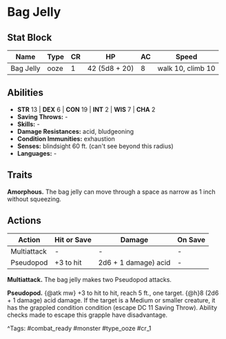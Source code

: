 # Bag Jelly

## Stat Block

| Name | Type | CR | HP | AC | Speed |
|------|------|----|----|----|-------|
| Bag Jelly | ooze | 1 | 42 (5d8 + 20) | 8 | walk 10, climb 10 |

## Abilities

- **STR** 13 | **DEX** 6 | **CON** 19 | **INT** 2 | **WIS** 7 | **CHA** 2
- **Saving Throws:** -  
- **Skills:** -  
- **Damage Resistances:** acid, bludgeoning  
- **Condition Immunities:** exhaustion  
- **Senses:** blindsight 60 ft. (can't see beyond this radius)  
- **Languages:** -

## Traits

**Amorphous.** The bag jelly can move through a space as narrow as 1 inch without squeezing.


## Actions

| Action | Hit or Save | Damage | On Save |
|--------|--------------|--------|----------|
| Multiattack | - | - | - |
| Pseudopod | +3 to hit | 2d6 + 1 damage) acid | - |

**Multiattack.** The bag jelly makes two Pseudopod attacks.

**Pseudopod.** {@atk mw} +3 to hit to hit, reach 5 ft., one target. {@h}8 (2d6 + 1 damage) acid damage. If the target is a Medium or smaller creature, it has the grappled condition condition (escape DC 11 Saving Throw). Ability checks made to escape this grapple have disadvantage.


^Tags: #combat_ready #monster #type_ooze #cr_1